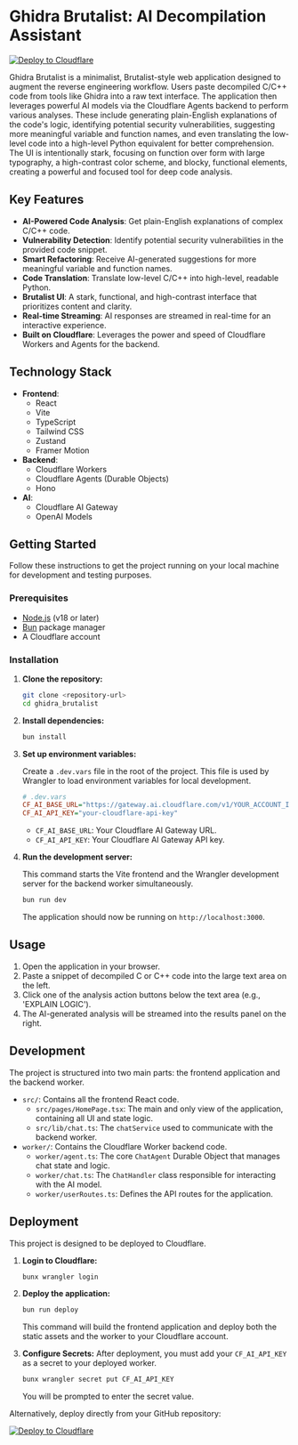 # Ghidra Brutalist: AI Decompilation Assistant

[![Deploy to Cloudflare](https://deploy.workers.cloudflare.com/button)](https://deploy.workers.cloudflare.com/?url=https://github.com/cris-renee/generated-app-AI-for-ghidra)

Ghidra Brutalist is a minimalist, Brutalist-style web application designed to augment the reverse engineering workflow. Users paste decompiled C/C++ code from tools like Ghidra into a raw text interface. The application then leverages powerful AI models via the Cloudflare Agents backend to perform various analyses. These include generating plain-English explanations of the code's logic, identifying potential security vulnerabilities, suggesting more meaningful variable and function names, and even translating the low-level code into a high-level Python equivalent for better comprehension. The UI is intentionally stark, focusing on function over form with large typography, a high-contrast color scheme, and blocky, functional elements, creating a powerful and focused tool for deep code analysis.

## Key Features

*   **AI-Powered Code Analysis**: Get plain-English explanations of complex C/C++ code.
*   **Vulnerability Detection**: Identify potential security vulnerabilities in the provided code snippet.
*   **Smart Refactoring**: Receive AI-generated suggestions for more meaningful variable and function names.
*   **Code Translation**: Translate low-level C/C++ into high-level, readable Python.
*   **Brutalist UI**: A stark, functional, and high-contrast interface that prioritizes content and clarity.
*   **Real-time Streaming**: AI responses are streamed in real-time for an interactive experience.
*   **Built on Cloudflare**: Leverages the power and speed of Cloudflare Workers and Agents for the backend.

## Technology Stack

*   **Frontend**:
    *   React
    *   Vite
    *   TypeScript
    *   Tailwind CSS
    *   Zustand
    *   Framer Motion
*   **Backend**:
    *   Cloudflare Workers
    *   Cloudflare Agents (Durable Objects)
    *   Hono
*   **AI**:
    *   Cloudflare AI Gateway
    *   OpenAI Models

## Getting Started

Follow these instructions to get the project running on your local machine for development and testing purposes.

### Prerequisites

*   [Node.js](https://nodejs.org/) (v18 or later)
*   [Bun](https://bun.sh/) package manager
*   A Cloudflare account

### Installation

1.  **Clone the repository:**
    ```bash
    git clone <repository-url>
    cd ghidra_brutalist
    ```

2.  **Install dependencies:**
    ```bash
    bun install
    ```

3.  **Set up environment variables:**

    Create a `.dev.vars` file in the root of the project. This file is used by Wrangler to load environment variables for local development.

    ```ini
    # .dev.vars
    CF_AI_BASE_URL="https://gateway.ai.cloudflare.com/v1/YOUR_ACCOUNT_ID/YOUR_GATEWAY_ID/openai"
    CF_AI_API_KEY="your-cloudflare-api-key"
    ```

    *   `CF_AI_BASE_URL`: Your Cloudflare AI Gateway URL.
    *   `CF_AI_API_KEY`: Your Cloudflare AI Gateway API key.

4.  **Run the development server:**

    This command starts the Vite frontend and the Wrangler development server for the backend worker simultaneously.

    ```bash
    bun run dev
    ```

    The application should now be running on `http://localhost:3000`.

## Usage

1.  Open the application in your browser.
2.  Paste a snippet of decompiled C or C++ code into the large text area on the left.
3.  Click one of the analysis action buttons below the text area (e.g., 'EXPLAIN LOGIC').
4.  The AI-generated analysis will be streamed into the results panel on the right.

## Development

The project is structured into two main parts: the frontend application and the backend worker.

*   `src/`: Contains all the frontend React code.
    *   `src/pages/HomePage.tsx`: The main and only view of the application, containing all UI and state logic.
    *   `src/lib/chat.ts`: The `chatService` used to communicate with the backend worker.
*   `worker/`: Contains the Cloudflare Worker backend code.
    *   `worker/agent.ts`: The core `ChatAgent` Durable Object that manages chat state and logic.
    *   `worker/chat.ts`: The `ChatHandler` class responsible for interacting with the AI model.
    *   `worker/userRoutes.ts`: Defines the API routes for the application.

## Deployment

This project is designed to be deployed to Cloudflare.

1.  **Login to Cloudflare:**
    ```bash
    bunx wrangler login
    ```

2.  **Deploy the application:**
    ```bash
    bun run deploy
    ```
    This command will build the frontend application and deploy both the static assets and the worker to your Cloudflare account.

3.  **Configure Secrets:**
    After deployment, you must add your `CF_AI_API_KEY` as a secret to your deployed worker.
    ```bash
    bunx wrangler secret put CF_AI_API_KEY
    ```
    You will be prompted to enter the secret value.

Alternatively, deploy directly from your GitHub repository:

[![Deploy to Cloudflare](https://deploy.workers.cloudflare.com/button)](https://deploy.workers.cloudflare.com/?url=https://github.com/cris-renee/generated-app-AI-for-ghidra)